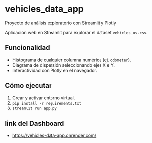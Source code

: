 # vehicles_data_app
Proyecto de análisis exploratorio con Streamlit y Plotly

Aplicación web en Streamlit para explorar el dataset `vehicles_us.csv`.

## Funcionalidad
- Histograma de cualquier columna numérica (ej. `odometer`).
- Diagrama de dispersión seleccionando ejes X e Y.
- Interactividad con Plotly en el navegador.

## Cómo ejecutar
1. Crear y activar entorno virtual.
2. `pip install -r requirements.txt`
3. `streamlit run app.py`

## link del Dashboard
- https://vehicles-data-app.onrender.com/

